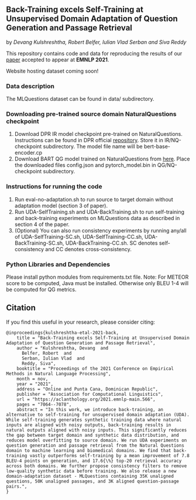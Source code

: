 ## Back-Training excels Self-Training at Unsupervised Domain Adaptation of Question Generation and Passage Retrieval
by *Devang Kulshreshtha, Robert Belfer, Iulian Vlad Serban and Siva Reddy*

This repository contains code and data for reproducing the results of our [paper](https://arxiv.org/abs/2104.08801) accepted to appear at **EMNLP 2021**.

Website hosting dataset coming soon!

### Data description
The MLQuestions dataset can be found in data/ subdirectory.

### Downloading pre-trained source domain NaturalQuestions checkpoint
1. Download DPR IR model checkpoint pre-trained on NaturalQuestions. Instructions can be found in DPR official [repository](https://github.com/facebookresearch/DPR). Store it in IR/NQ-checkpoint subdirectory. The model file name will be bert-base-encoder.cp
2. Download BART QG model trained on NaturalQuestions from [here](https://drive.google.com/drive/folders/1TyvdAdP57_uWPoqzg0iZfNABin4GAHfw?usp=sharing). Place the downloaded files config.json and pytorch_model.bin in QG/NQ-checkpoint subdirectory.

### Instructions for running the code
1. Run eval-no-adaptation.sh to run source to target domain without adaptation model (section 3 of paper).
2. Run UDA-SelfTraining.sh and UDA-BackTraining.sh to run self-training and back-training experiments on MLQuestions data as described in section 4 of the paper.
3. (Optional) You can also run consistency experiments by running any/all of UDA-SelfTraining-SC.sh, UDA-SelfTraining-CC.sh, UDA-BackTraining-SC.sh, UDA-BackTraining-CC.sh. SC denotes self-consistency and CC denotes cross-consistency.

### Python Libraries and Dependencies
Please install python modules from requirements.txt file.
Note: For METEOR score to be computed, Java must be installed. Otherwise only BLEU 1-4 will be computed for QG metrics.

## Citation

If you find this useful in your research, please consider citing:

    @inproceedings{kulshreshtha-etal-2021-back,
        title = "Back-Training excels Self-Training at Unsupervised Domain Adaptation of Question Generation and Passage Retrieval",
        author = "Kulshreshtha, Devang  and
          Belfer, Robert  and
          Serban, Iulian Vlad  and
          Reddy, Siva",
        booktitle = "Proceedings of the 2021 Conference on Empirical Methods in Natural Language Processing",
        month = nov,
        year = "2021",
        address = "Online and Punta Cana, Dominican Republic",
        publisher = "Association for Computational Linguistics",
        url = "https://aclanthology.org/2021.emnlp-main.566",
        pages = "7064--7078",
        abstract = "In this work, we introduce back-training, an alternative to self-training for unsupervised domain adaptation (UDA). While self-training generates synthetic training data where natural inputs are aligned with noisy outputs, back-training results in natural outputs aligned with noisy inputs. This significantly reduces the gap between target domain and synthetic data distribution, and reduces model overfitting to source domain. We run UDA experiments on question generation and passage retrieval from the Natural Questions domain to machine learning and biomedical domains. We find that back-training vastly outperforms self-training by a mean improvement of 7.8 BLEU-4 points on generation, and 17.6{\%} top-20 retrieval accuracy across both domains. We further propose consistency filters to remove low-quality synthetic data before training. We also release a new domain-adaptation dataset - MLQuestions containing 35K unaligned questions, 50K unaligned passages, and 3K aligned question-passage pairs.",
    }
